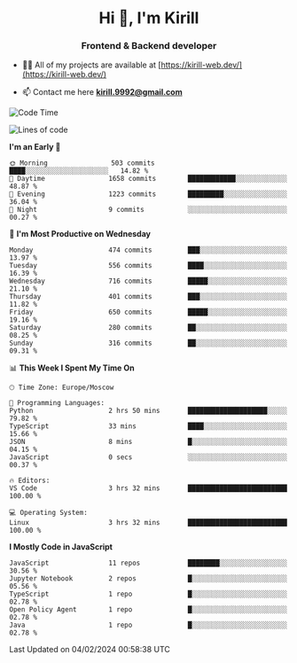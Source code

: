 <h1 align="center">Hi 👋, I'm Kirill</h1>
<h3 align="center">Frontend & Backend developer</h3>

- 👨‍💻 All of my projects are available at [https://kirill-web.dev/](https://kirill-web.dev/)

- 📫 Contact me here **kirill.9992@gmail.com**











<!--START_SECTION:waka-->
![Code Time](http://img.shields.io/badge/Code%20Time-1%2C644%20hrs%2042%20mins-blue)

![Lines of code](https://img.shields.io/badge/From%20Hello%20World%20I%27ve%20Written-4.2%20million%20lines%20of%20code-blue)

**I'm an Early 🐤** 

```text
🌞 Morning                503 commits         ████░░░░░░░░░░░░░░░░░░░░░   14.82 % 
🌆 Daytime                1658 commits        ████████████░░░░░░░░░░░░░   48.87 % 
🌃 Evening                1223 commits        █████████░░░░░░░░░░░░░░░░   36.04 % 
🌙 Night                  9 commits           ░░░░░░░░░░░░░░░░░░░░░░░░░   00.27 % 
```
📅 **I'm Most Productive on Wednesday** 

```text
Monday                   474 commits         ███░░░░░░░░░░░░░░░░░░░░░░   13.97 % 
Tuesday                  556 commits         ████░░░░░░░░░░░░░░░░░░░░░   16.39 % 
Wednesday                716 commits         █████░░░░░░░░░░░░░░░░░░░░   21.10 % 
Thursday                 401 commits         ███░░░░░░░░░░░░░░░░░░░░░░   11.82 % 
Friday                   650 commits         █████░░░░░░░░░░░░░░░░░░░░   19.16 % 
Saturday                 280 commits         ██░░░░░░░░░░░░░░░░░░░░░░░   08.25 % 
Sunday                   316 commits         ██░░░░░░░░░░░░░░░░░░░░░░░   09.31 % 
```


📊 **This Week I Spent My Time On** 

```text
🕑︎ Time Zone: Europe/Moscow

💬 Programming Languages: 
Python                   2 hrs 50 mins       ████████████████████░░░░░   79.82 % 
TypeScript               33 mins             ████░░░░░░░░░░░░░░░░░░░░░   15.66 % 
JSON                     8 mins              █░░░░░░░░░░░░░░░░░░░░░░░░   04.15 % 
JavaScript               0 secs              ░░░░░░░░░░░░░░░░░░░░░░░░░   00.37 % 

🔥 Editors: 
VS Code                  3 hrs 32 mins       █████████████████████████   100.00 % 

💻 Operating System: 
Linux                    3 hrs 32 mins       █████████████████████████   100.00 % 
```

**I Mostly Code in JavaScript** 

```text
JavaScript               11 repos            ████████░░░░░░░░░░░░░░░░░   30.56 % 
Jupyter Notebook         2 repos             █░░░░░░░░░░░░░░░░░░░░░░░░   05.56 % 
TypeScript               1 repo              █░░░░░░░░░░░░░░░░░░░░░░░░   02.78 % 
Open Policy Agent        1 repo              █░░░░░░░░░░░░░░░░░░░░░░░░   02.78 % 
Java                     1 repo              █░░░░░░░░░░░░░░░░░░░░░░░░   02.78 % 
```




 Last Updated on 04/02/2024 00:58:38 UTC
<!--END_SECTION:waka-->
